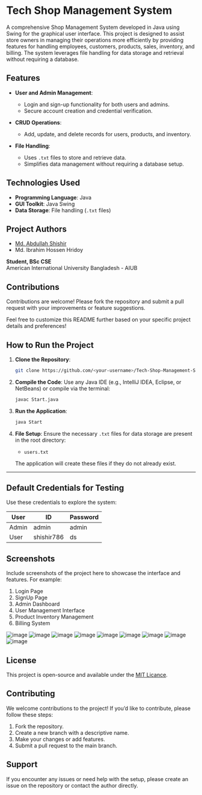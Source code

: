 # Tech Shop Management System

A comprehensive Shop Management System developed in Java using Swing for the graphical user interface. This project is designed to assist store owners in managing their operations more efficiently by providing features for handling employees, customers, products, sales, inventory, and billing. The system leverages file handling for data storage and retrieval without requiring a database.

## Features

- **User and Admin Management**:
  - Login and sign-up functionality for both users and admins.
  - Secure account creation and credential verification.

- **CRUD Operations**:
  - Add, update, and delete records for users, products, and inventory.

- **File Handling**:
  - Uses `.txt` files to store and retrieve data.
  - Simplifies data management without requiring a database setup.

## Technologies Used

- **Programming Language**: Java
- **GUI Toolkit**: Java Swing
- **Data Storage**: File handling (`.txt` files)


## Project Authors

- [Md. Abdullah Shishir](https://github.com/shishir786)
- Md. Ibrahim Hossen Hridoy

**Student, BSc CSE**  
American International University Bangladesh - AIUB

## Contributions

Contributions are welcome! Please fork the repository and submit a pull request with your improvements or feature suggestions.



Feel free to customize this README further based on your specific project details and preferences!

## How to Run the Project

1. **Clone the Repository**:
   ```bash
   git clone https://github.com/<your-username>/Tech-Shop-Management-System.git
   ```

2. **Compile the Code**:
   Use any Java IDE (e.g., IntelliJ IDEA, Eclipse, or NetBeans) or compile via the terminal:
   ```bash
   javac Start.java
   ```

3. **Run the Application**:
   ```bash
   java Start
   ```

4. **File Setup**:
   Ensure the necessary `.txt` files for data storage are present in the root directory:
   - `users.txt`

   The application will create these files if they do not already exist.


---
## Default Credentials for Testing

Use these credentials to explore the system:

| User    | ID           | Password |
|---------|--------------|----------|
| Admin   | admin        | admin    |
| User    | shishir786   | ds      |


## Screenshots

Include screenshots of the project here to showcase the interface and features. For example:

1. Login Page
2. SignUp Page
3. Admin Dashboard
4. User Management Interface
5. Product Inventory Management
6. Billing System

![image](https://github.com/shishir786/Shop-java-project/assets/112066110/705938ab-6ebd-401d-937d-862a7de63cb3)
![image](https://github.com/shishir786/Shop-java-project/assets/112066110/a846f923-7e46-4c68-b2ab-62f966f73fa9)
![image](https://github.com/shishir786/Shop-java-project/assets/112066110/d1efc4be-b2ed-4619-88fa-0023d2844ba0)
![image](https://github.com/shishir786/Shop-java-project/assets/112066110/87d95364-86e4-4d3e-87e4-e18751eb8df6)
![image](https://github.com/shishir786/Shop-java-project/assets/112066110/fd77827b-b705-4280-ad9e-63ed862e2cdf)
![image](https://github.com/shishir786/Shop-java-project/assets/112066110/3c3cebc8-fdc6-4a40-9c2a-727cf283bbb1)
![image](https://github.com/shishir786/Shop-java-project/assets/112066110/15bb10ae-316c-484b-a4a1-41c6818b094c)
![image](https://github.com/shishir786/Shop-java-project/assets/112066110/769787b5-ebca-4d00-9730-1bc9049063bf)
![image](https://github.com/shishir786/Shop-java-project/assets/112066110/6bca01fb-db54-4f9f-b215-b669e15f69f4)



## License

This project is open-source and available under the [MIT Licance](LICENSE).

## Contributing

We welcome contributions to the project! If you’d like to contribute, please follow these steps:
1. Fork the repository.
2. Create a new branch with a descriptive name.
3. Make your changes or add features.
4. Submit a pull request to the main branch.


## Support
If you encounter any issues or need help with the setup, please create an issue on the repository or contact the author directly.




